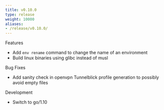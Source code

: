 ```yaml
---
title: v0.10.0
type: release
weight: 10000
aliases:
- /release/v0.10.0/
---
```


Features

 * Add `env rename` command to change the name of an environment
 * Build linux binaries using glibc instead of musl

Bug Fixes

 * Add sanity check in openvpn Tunnelblick profile generation to possibly avoid empty files

Development

 * Switch to go/1.10
